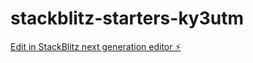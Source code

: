 # stackblitz-starters-ky3utm

[Edit in StackBlitz next generation editor ⚡️](https://stackblitz.com/~/github.com/Isaurabhdubey/stackblitz-starters-ky3utm)